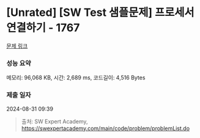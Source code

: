 # [Unrated] [SW Test 샘플문제] 프로세서 연결하기 - 1767 

[문제 링크](https://swexpertacademy.com/main/code/problem/problemDetail.do?contestProbId=AV4suNtaXFEDFAUf) 

### 성능 요약

메모리: 96,068 KB, 시간: 2,689 ms, 코드길이: 4,516 Bytes

### 제출 일자

2024-08-31 09:39



> 출처: SW Expert Academy, https://swexpertacademy.com/main/code/problem/problemList.do